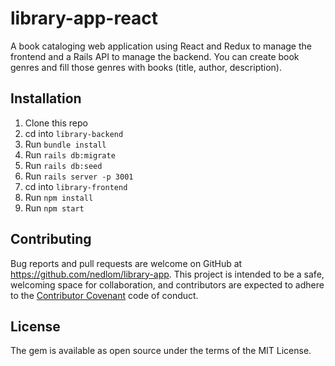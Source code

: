 # library-app-react

A book cataloging web application using React and Redux to manage the frontend and a Rails API to manage the backend. You can create book genres and fill those genres with books (title, author, description). 

## Installation
1. Clone this repo
2. cd into `library-backend`
3. Run `bundle install`
4. Run `rails db:migrate`
5. Run `rails db:seed`
6. Run `rails server -p 3001`
7. cd into `library-frontend`
8. Run `npm install`
9. Run `npm start`

## Contributing
Bug reports and pull requests are welcome on GitHub at https://github.com/nedlom/library-app. This project is intended to be a safe, welcoming space for collaboration, and contributors are expected to adhere to the [Contributor Covenant](http://contributor-covenant.org) code of conduct.

## License
The gem is available as open source under the terms of the MIT License.